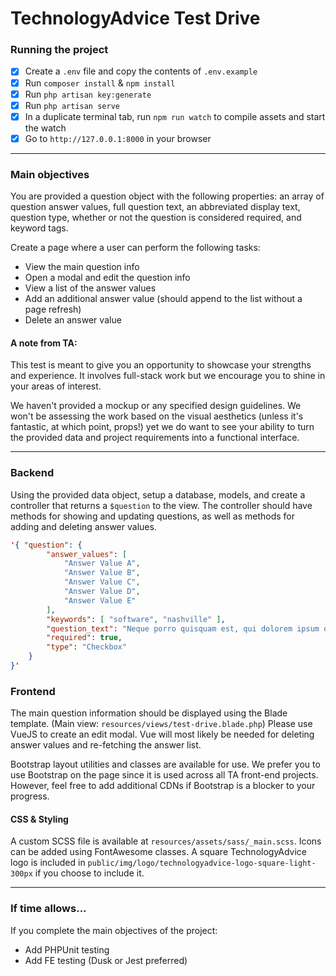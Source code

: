 # TechnologyAdvice Test Drive

### Running the project
- [x] Create a `.env` file and copy the contents of `.env.example`
- [x] Run `composer install` & `npm install`
- [x] Run `php artisan key:generate`
- [x] Run `php artisan serve`
- [x] In a duplicate terminal tab, run `npm run watch` to compile assets and start the watch
- [x] Go to `http://127.0.0.1:8000` in your browser

---

### Main objectives
You are provided a question object with the following properties: an array of question answer values, full question text, an abbreviated display text, question type, whether or not the question is considered required, and keyword tags.

Create a page where a user can perform the following tasks:
- View the main question info
- Open a modal and edit the question info
- View a list of the answer values
- Add an additional answer value (should append to the list without a page refresh)
- Delete an answer value

#### A note from TA:
This test is meant to give you an opportunity to showcase your strengths and experience. It involves full-stack work but we encourage you to shine in your areas of interest.

We haven't provided a mockup or any specified design guidelines. We won't be assessing the work based on the visual aesthetics (unless it's fantastic, at which point, props!) yet we do want to see your ability to turn the provided data and project requirements into a functional interface.

---

### Backend
Using the provided data object, setup a database, models, and create a controller that returns a `$question` to the view. The controller should have methods for showing and updating questions, as well as methods for adding and deleting answer values.

```json
'{ "question": {
        "answer_values": [
            "Answer Value A",
            "Answer Value B",
            "Answer Value C",
            "Answer Value D",
            "Answer Value E"
        ],
        "keywords": [ "software", "nashville" ],
        "question_text": "Neque porro quisquam est, qui dolorem ipsum quia dolor sit amet, consectetur?",
        "required": true,
        "type": "Checkbox"
    }
}'
```

### Frontend
The main question information should be displayed using the Blade template. (Main view: `resources/views/test-drive.blade.php`) Please use VueJS to create an edit modal. Vue will most likely be needed for deleting answer values and re-fetching the answer list.

Bootstrap layout utilities and classes are available for use. We prefer you to use Bootstrap on the page since it is used across all TA front-end projects. However, feel free to add additional CDNs if Bootstrap is a blocker to your progress.

#### CSS & Styling
A custom SCSS file is available at `resources/assets/sass/_main.scss`. Icons can be added using FontAwesome classes. A square TechnologyAdvice logo is included in `public/img/logo/technologyadvice-logo-square-light-300px` if you choose to include it.

---

### If time allows...
If you complete the main objectives of the project:
- Add PHPUnit testing
- Add FE testing (Dusk or Jest preferred)